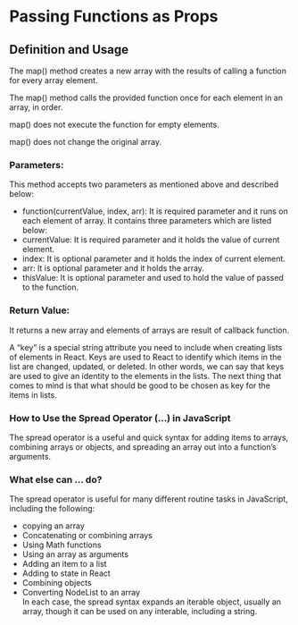 # Passing Functions as Props

## Definition and Usage
The map() method creates a new array with the results of calling a function for every array element.

The map() method calls the provided function once for each element in an array, in order.

map() does not execute the function for empty elements.

map() does not change the original array. 


### Parameters:  
 This method accepts two parameters as mentioned above and described below:

* function(currentValue, index, arr): It is required parameter and it runs on each element of array. It contains three parameters which are listed below:
* currentValue: It is required parameter and it holds the value of current element.
* index: It is optional parameter and it holds the index of current element.
* arr: It is optional parameter and it holds the array.
* thisValue: It is optional parameter and used to hold the value of passed to the function.  

### Return Value:  
 It returns a new array and elements of arrays are result of callback function.  

 A “key” is a special string attribute you need to include when creating lists of elements in React. Keys are used to React to identify which items in the list are changed, updated, or deleted. In other words, we can say that keys are used to give an identity to the elements in the lists. The next thing that comes to mind is that what should be good to be chosen as key for the items in lists. 


 ### How to Use the Spread Operator (…) in JavaScript
The spread operator is a useful and quick syntax for adding items to arrays, combining arrays or objects, and spreading an array out into a function’s arguments. 


### What else can … do?  
The spread operator is useful for many different routine tasks in JavaScript, including the following:  
* copying an array  
* Concatenating or combining arrays  
* Using Math functions  
* Using an array as arguments  
* Adding an item to a list  
* Adding to state in React  
* Combining objects  
* Converting NodeList to an array  
In each case, the spread syntax expands an iterable object, usually an array, though it can be used on any interable, including a string.